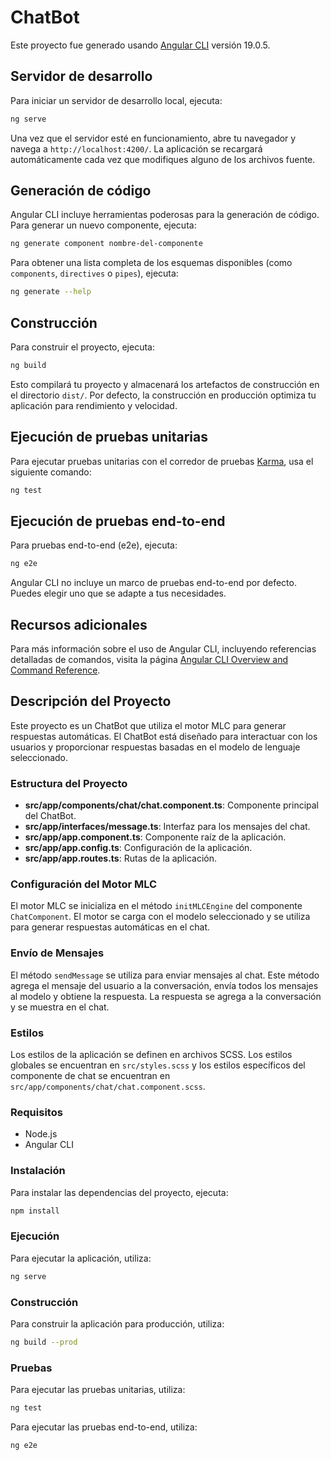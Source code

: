 # ChatBot

Este proyecto fue generado usando [Angular CLI](https://github.com/angular/angular-cli) versión 19.0.5.

## Servidor de desarrollo

Para iniciar un servidor de desarrollo local, ejecuta:

```bash
ng serve
```

Una vez que el servidor esté en funcionamiento, abre tu navegador y navega a `http://localhost:4200/`. La aplicación se recargará automáticamente cada vez que modifiques alguno de los archivos fuente.

## Generación de código

Angular CLI incluye herramientas poderosas para la generación de código. Para generar un nuevo componente, ejecuta:

```bash
ng generate component nombre-del-componente
```

Para obtener una lista completa de los esquemas disponibles (como `components`, `directives` o `pipes`), ejecuta:

```bash
ng generate --help
```

## Construcción

Para construir el proyecto, ejecuta:

```bash
ng build
```

Esto compilará tu proyecto y almacenará los artefactos de construcción en el directorio `dist/`. Por defecto, la construcción en producción optimiza tu aplicación para rendimiento y velocidad.

## Ejecución de pruebas unitarias

Para ejecutar pruebas unitarias con el corredor de pruebas [Karma](https://karma-runner.github.io), usa el siguiente comando:

```bash
ng test
```

## Ejecución de pruebas end-to-end

Para pruebas end-to-end (e2e), ejecuta:

```bash
ng e2e
```

Angular CLI no incluye un marco de pruebas end-to-end por defecto. Puedes elegir uno que se adapte a tus necesidades.

## Recursos adicionales

Para más información sobre el uso de Angular CLI, incluyendo referencias detalladas de comandos, visita la página [Angular CLI Overview and Command Reference](https://angular.dev/tools/cli).

## Descripción del Proyecto

Este proyecto es un ChatBot que utiliza el motor MLC para generar respuestas automáticas. El ChatBot está diseñado para interactuar con los usuarios y proporcionar respuestas basadas en el modelo de lenguaje seleccionado.

### Estructura del Proyecto

- **src/app/components/chat/chat.component.ts**: Componente principal del ChatBot.
- **src/app/interfaces/message.ts**: Interfaz para los mensajes del chat.
- **src/app/app.component.ts**: Componente raíz de la aplicación.
- **src/app/app.config.ts**: Configuración de la aplicación.
- **src/app/app.routes.ts**: Rutas de la aplicación.

### Configuración del Motor MLC

El motor MLC se inicializa en el método `initMLCEngine` del componente `ChatComponent`. El motor se carga con el modelo seleccionado y se utiliza para generar respuestas automáticas en el chat.

### Envío de Mensajes

El método `sendMessage` se utiliza para enviar mensajes al chat. Este método agrega el mensaje del usuario a la conversación, envía todos los mensajes al modelo y obtiene la respuesta. La respuesta se agrega a la conversación y se muestra en el chat.

### Estilos

Los estilos de la aplicación se definen en archivos SCSS. Los estilos globales se encuentran en `src/styles.scss` y los estilos específicos del componente de chat se encuentran en `src/app/components/chat/chat.component.scss`.

### Requisitos

- Node.js
- Angular CLI

### Instalación

Para instalar las dependencias del proyecto, ejecuta:

```bash
npm install
```

### Ejecución

Para ejecutar la aplicación, utiliza:

```bash
ng serve
```

### Construcción

Para construir la aplicación para producción, utiliza:

```bash
ng build --prod
```

### Pruebas

Para ejecutar las pruebas unitarias, utiliza:

```bash
ng test
```

Para ejecutar las pruebas end-to-end, utiliza:

```bash
ng e2e
```